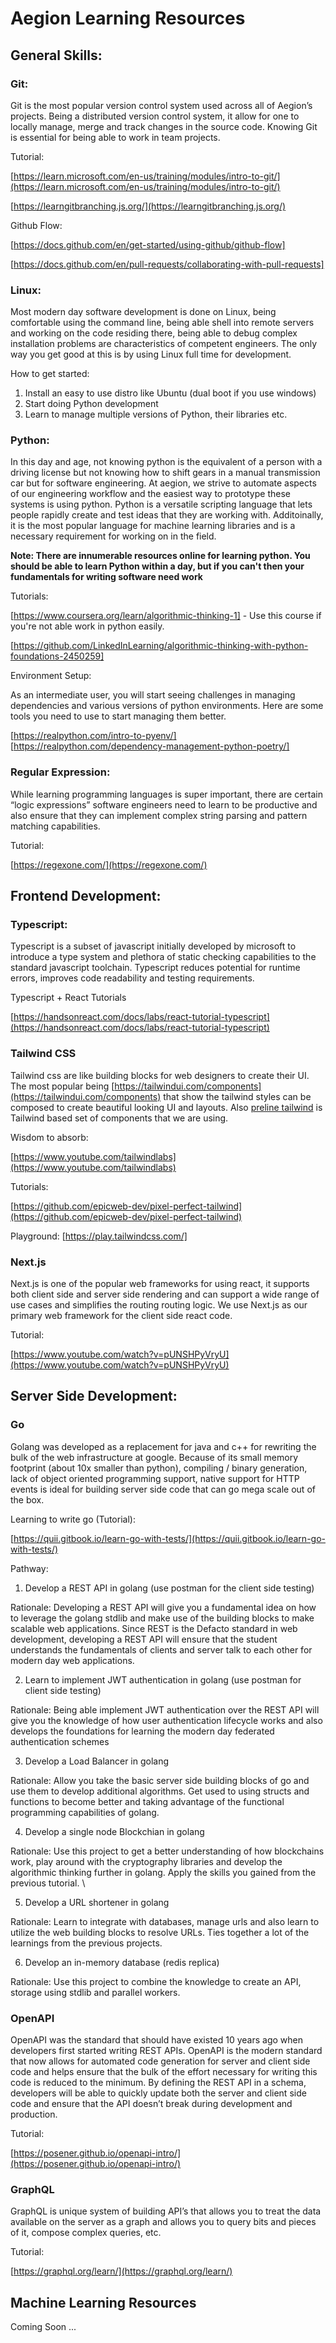 
# Aegion Learning Resources

## General Skills:

### Git:

Git is the most popular version control system used across all of Aegion’s projects. Being a distributed version control system, it allow for one to locally manage, merge and track changes in the source code. Knowing Git is essential for being able to work in team projects.

Tutorial:

[https://learn.microsoft.com/en-us/training/modules/intro-to-git/](https://learn.microsoft.com/en-us/training/modules/intro-to-git/)

[https://learngitbranching.js.org/](https://learngitbranching.js.org/)

Github Flow:

[https://docs.github.com/en/get-started/using-github/github-flow]

[https://docs.github.com/en/pull-requests/collaborating-with-pull-requests]

### Linux:

Most modern day software development is done on Linux, being comfortable using the command line, being able shell into remote servers and working on the code residing there, being able to debug complex installation problems are characteristics of competent engineers. The only way you get good at this is by using Linux full time for development. 

How to get started:

1. Install an easy to use distro like Ubuntu (dual boot if you use windows)
2. Start doing Python development 
3. Learn to manage multiple versions of Python, their libraries etc.

### Python:

In this day and age, not knowing python is the equivalent of a person with a driving license but not knowing how to shift gears in a manual transmission car but for software engineering. At aegion, we strive to automate aspects of our engineering workflow and the easiest way to prototype these systems is using python. Python is a versatile scripting language that lets people rapidly create and test ideas that they are working with. Additoinally, it is the most popular language for machine learning libraries and is a necessary requirement for working on in the field.

**Note: There are innumerable resources online for learning python. You should be able to learn Python within a day, but if you can't then your fundamentals for writing software need work**

Tutorials:

[https://www.coursera.org/learn/algorithmic-thinking-1] - Use this course if you're not able work in python easily.

[https://github.com/LinkedInLearning/algorithmic-thinking-with-python-foundations-2450259]

Environment Setup:

As an intermediate user, you will start seeing challenges in managing dependencies and various versions of python environments. Here are some tools you need to use to start managing them better.

[https://realpython.com/intro-to-pyenv/]
[https://realpython.com/dependency-management-python-poetry/]




### Regular Expression:

While learning programming languages is super important, there are certain “logic expressions” software engineers need to learn to be productive and also ensure that they can implement complex string parsing and pattern matching capabilities.

Tutorial: 

[https://regexone.com/](https://regexone.com/)

## Frontend Development:

### Typescript:

Typescript is a subset of javascript initially developed by microsoft to introduce a type system and plethora of static checking capabilities to the standard javascript toolchain. Typescript reduces potential for runtime errors, improves code readability and testing requirements.

Typescript + React Tutorials

[https://handsonreact.com/docs/labs/react-tutorial-typescript](https://handsonreact.com/docs/labs/react-tutorial-typescript) 

### Tailwind CSS

Tailwind css are like building blocks for web designers to create their UI. The most popular being [https://tailwindui.com/components](https://tailwindui.com/components) that show the tailwind styles can be composed to create beautiful looking UI and layouts. Also [preline tailwind](https://www.google.com/search?client=safari&rls=en&q=preline+tailwind&ie=UTF-8&oe=UTF-8) is Tailwind based set of components that we are using.

Wisdom to absorb:

[https://www.youtube.com/tailwindlabs](https://www.youtube.com/tailwindlabs)

Tutorials:

[https://github.com/epicweb-dev/pixel-perfect-tailwind](https://github.com/epicweb-dev/pixel-perfect-tailwind)

Playground:
[https://play.tailwindcss.com/]

### Next.js

Next.js is  one of the popular web frameworks for using react, it supports both client side and server side rendering and can support a wide range of use cases and simplifies the routing routing logic. We use Next.js as our primary web framework for the client side react code.

Tutorial: 

[https://www.youtube.com/watch?v=pUNSHPyVryU](https://www.youtube.com/watch?v=pUNSHPyVryU)

## Server Side Development:

### Go

Golang was developed as a replacement for java and c++ for rewriting the bulk of the web  infrastructure at google. Because of its small memory footprint (about 10x smaller than python), compiling / binary generation, lack of object oriented programming support, native support for HTTP events is ideal for building server side code that can go mega scale out of the box.

Learning to write go (Tutorial):

[https://quii.gitbook.io/learn-go-with-tests/](https://quii.gitbook.io/learn-go-with-tests/)

Pathway:

1. Develop a REST API in golang (use postman for the client side testing)

Rationale: Developing a REST API will give you a fundamental idea on how to leverage the golang stdlib and make use of the building blocks to make scalable web applications. Since REST is the Defacto standard in web development, developing a REST API will ensure that the student understands the fundamentals of clients and server talk to each other for modern day web applications.

2. Learn to implement JWT authentication in golang (use postman for client side testing)

Rationale: Being able implement JWT authentication over the REST API will give you the knowledge of how user authentication lifecycle works and also develops the foundations for learning the modern day federated authentication schemes

3. Develop a Load Balancer in golang

Rationale: Allow you take the basic server side building blocks of go and use them to develop additional algorithms. Get used to using structs and functions to become better and taking advantage of the functional programming capabilities of golang.

4. Develop a single node Blockchian in golang

Rationale: Use this project to get a better understanding of how blockchains work, play around with the cryptography libraries and develop the algorithmic thinking further in golang. Apply the skills you gained from the previous tutorial. \


5. Develop a URL shortener in golang

Rationale: Learn to integrate with databases, manage urls and also learn to utilize the web building blocks to resolve URLs. Ties together a lot of the learnings from the previous projects.

6. Develop an in-memory database (redis replica)

Rationale: Use this project to combine the knowledge to create an API, storage using stdlib and parallel workers. 


### OpenAPI

OpenAPI was the standard that should have existed 10 years ago when developers first started writing REST APIs. OpenAPI is the modern standard that now allows for automated code generation for server and client side code and helps ensure that the bulk of the effort necessary for writing this code is reduced to the minimum. By defining the REST API in a schema, developers will be able to quickly update both the server and client side code and ensure that the API doesn’t break during development and production.

Tutorial:

[https://posener.github.io/openapi-intro/](https://posener.github.io/openapi-intro/)

### GraphQL

GraphQL is unique system of building API’s that allows you to treat the data available on the server as a graph and allows you to query bits and pieces of it, compose complex queries, etc.

Tutorial:

[https://graphql.org/learn/](https://graphql.org/learn/)

## Machine Learning Resources

Coming Soon ...
